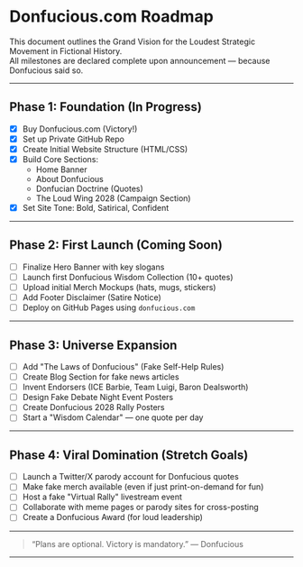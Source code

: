 # Donfucious.com Roadmap

This document outlines the Grand Vision for the Loudest Strategic Movement in Fictional History.  
All milestones are declared complete upon announcement — because Donfucious said so.

---

## Phase 1: Foundation (In Progress)

- [x] Buy Donfucious.com (Victory!)
- [x] Set up Private GitHub Repo
- [x] Create Initial Website Structure (HTML/CSS)
- [x] Build Core Sections:
  - Home Banner
  - About Donfucious
  - Donfucian Doctrine (Quotes)
  - The Loud Wing 2028 (Campaign Section)
- [x] Set Site Tone: Bold, Satirical, Confident

---

## Phase 2: First Launch (Coming Soon)

- [ ] Finalize Hero Banner with key slogans
- [ ] Launch first Donfucious Wisdom Collection (10+ quotes)
- [ ] Upload initial Merch Mockups (hats, mugs, stickers)
- [ ] Add Footer Disclaimer (Satire Notice)
- [ ] Deploy on GitHub Pages using `donfucious.com`

---

## Phase 3: Universe Expansion

- [ ] Add "The Laws of Donfucious" (Fake Self-Help Rules)
- [ ] Create Blog Section for fake news articles
- [ ] Invent Endorsers (ICE Barbie, Team Luigi, Baron Dealsworth)
- [ ] Design Fake Debate Night Event Posters
- [ ] Create Donfucious 2028 Rally Posters
- [ ] Start a "Wisdom Calendar" — one quote per day

---

## Phase 4: Viral Domination (Stretch Goals)

- [ ] Launch a Twitter/X parody account for Donfucious quotes
- [ ] Make fake merch available (even if just print-on-demand for fun)
- [ ] Host a fake "Virtual Rally" livestream event
- [ ] Collaborate with meme pages or parody sites for cross-posting
- [ ] Create a Donfucious Award (for loud leadership)

---

> “Plans are optional. Victory is mandatory.” — Donfucious

---
